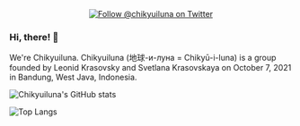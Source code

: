 <div align="center">
    <a href="https://twitter.com/chikyuiluna">
        <img src="https://img.shields.io/twitter/follow/chikyuiluna?style=flat-square&logo=twitter" alt="Follow @chikyuiluna on Twitter" />
    </a>
</div>

### Hi, there! 👋

We're Chikyuiluna. Chikyuiluna (地球-и-луна = Chikyū-i-luna) is a group founded by Leonid Krasovsky and Svetlana Krasovskaya on October 7, 2021 in Bandung, West Java, Indonesia.

![Chikyuiluna's GitHub stats](https://github-readme-stats.vercel.app/api?username=chikyuiluna&show_icons=true&theme=default)

![Top Langs](https://github-readme-stats.vercel.app/api/top-langs?username=chikyuiluna&theme=default)
